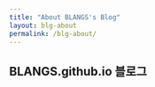 ```yaml
--- 
title: "About BLANGS's Blog" 
layout: blg-about 
permalink: /blg-about/ 
---
```

## BLANGS.github.io 블로그
